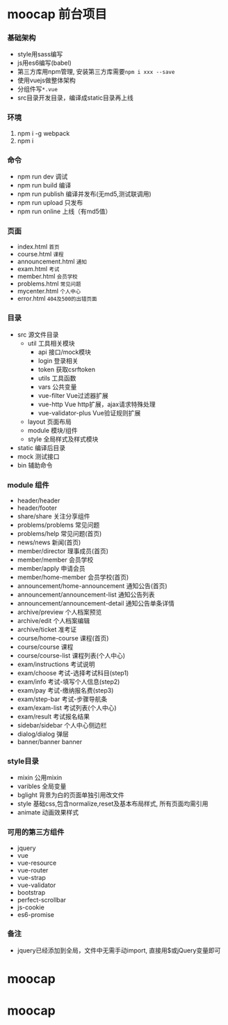 # moocap 前台项目

### 基础架构

* style用sass编写
* js用es6编写(babel)
* 第三方库用npm管理, 安装第三方库需要`npm i xxx --save`
* 使用vuejs做整体架构
* 分组件写`*.vue`
* src目录开发目录，编译成static目录再上线

### 环境

1. npm i -g webpack
2. npm i 

### 命令

* npm run dev 调试
* npm run build 编译
* npm run publish 编译并发布(无md5,测试联调用)
* npm run upload 只发布
* npm run online 上线（有md5值）

### 页面

* index.html `首页`
* course.html `课程`
* announcement.html `通知`
* exam.html `考试`
* member.html `会员学校`
* problems.html `常见问题`
* mycenter.html `个人中心`
* error.html `404及500的出错页面`

### 目录

* src 源文件目录
    - util  工具相关模块
        - api   接口/mock模块
        - login 登录相关
        - token 获取csrftoken
        - utils 工具函数
        - vars  公共变量
        - vue-filter Vue过滤器扩展
        - vue-http   Vue http扩展，ajax请求特殊处理 
        - vue-validator-plus Vue验证规则扩展
    - layout    页面布局
    - module    模块/组件
    - style     全局样式及样式模块
* static 编译后目录
* mock  测试接口
* bin   辅助命令

### module 组件

* header/header
* header/footer
* share/share 关注分享组件
* problems/problems 常见问题
* problems/help 常见问题(首页)
* news/news 新闻(首页)
* member/director 理事成员(首页)
* member/member 会员学校
* member/apply  申请会员
* member/home-member 会员学校(首页)
* announcement/home-announcement 通知公告(首页)
* announcement/announcement-list 通知公告列表
* announcement/announcement-detail 通知公告单条详情
* archive/preview 个人档案预览
* archive/edit 个人档案编辑
* archive/ticket 准考证
* course/home-course 课程(首页)
* course/course 课程
* course/course-list 课程列表(个人中心)
* exam/instructions 考试说明
* exam/choose 考试-选择考试科目(step1)
* exam/info 考试-填写个人信息(step2)
* exam/pay 考试-缴纳报名费(step3)
* exam/step-bar 考试-步骤导航条
* exam/exam-list 考试列表(个人中心)
* exam/result 考试报名结果
* sidebar/sidebar 个人中心侧边栏
* dialog/dialog 弹层
* banner/banner banner


### style目录

* mixin 公用mixin
* varibles 全局变量
* bglight 背景为白的页面单独引用改文件
* style 基础css,包含normalize,reset及基本布局样式, 所有页面均需引用
* animate 动画效果样式

### 可用的第三方组件

* jquery
* vue
* vue-resource
* vue-router
* vue-strap
* vue-validator
* bootstrap
* perfect-scrollbar
* js-cookie
* es6-promise

### 备注

* jquery已经添加到全局，文件中无需手动import, 直接用$或jQuery变量即可
# moocap
# moocap
